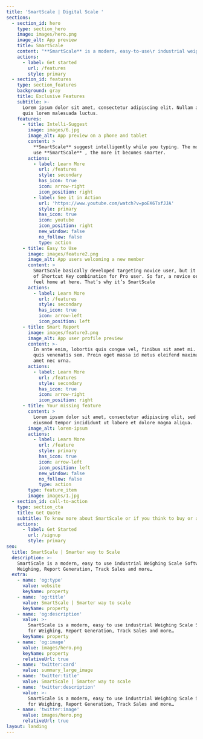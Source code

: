 ```yaml
---
title: 'SmartScale | Digital Scale '
sections:
  - section_id: hero
    type: section_hero
    image: images/hero.png
    image_alt: App preview
    title: SmartScale
    content: "**SmartScale** is a modern, easy-to-use\r industrial weighing scale software for\r Weighing, Report Generation, track\r sales and more...\n"
    actions:
      - label: Get started
        url: /features
        style: primary
  - section_id: features
    type: section_features
    background: gray
    title: Exclusive Features
    subtitle: >-
      Lorem ipsum dolor sit amet, consectetur adipiscing elit. Nullam a metus
      quis lorem malesuada luctus.
    features:
      - title: Intelli-Suggest
        image: images/6.jpg
        image_alt: App preview on a phone and tablet
        content: >
          **SmartScale** suggest intelligently while you typing. The more you
          use **SmartScale** , the more it becomes smarter.
        actions:
          - label: Learn More
            url: /features
            style: secondary
            has_icon: true
            icon: arrow-right
            icon_position: right
          - label: See it in Action
            url: 'https://www.youtube.com/watch?v=poEK6TxfJJA'
            style: primary
            has_icon: true
            icon: youtube
            icon_position: right
            new_window: false
            no_follow: false
            type: action
      - title: Easy to Use
        image: images/feature2.png
        image_alt: App users welcoming a new member
        content: >
          SmartScale basically developed targeting novice user, but it has lot
          of Shortcut Key combination for Pro user. So far, a novice or Pro user
          feel home at here. That’s why it’s SmartScale
        actions:
          - label: Learn More
            url: /features
            style: secondary
            has_icon: true
            icon: arrow-left
            icon_position: left
      - title: Smart Report
        image: images/feature3.png
        image_alt: App user profile preview
        content: >-
          In ante enim, lobortis quis congue vel, finibus sit amet mi. Aenean
          quis venenatis sem. Proin eget massa id metus eleifend maximus sit
          amet nec urna.
        actions:
          - label: Learn More
            url: /features
            style: secondary
            has_icon: true
            icon: arrow-right
            icon_position: right
      - title: Your missing feature
        content: >
          Lorem ipsum dolor sit amet, consectetur adipiscing elit, sed do
          eiusmod tempor incididunt ut labore et dolore magna aliqua.
        image_alt: lorem-ipsum
        actions:
          - label: Learn More
            url: /feature
            style: primary
            has_icon: true
            icon: arrow-left
            icon_position: left
            new_window: false
            no_follow: false
            type: action
        type: feature_item
        image: images/1.jpg
  - section_id: call-to-action
    type: section_cta
    title: Get Quote
    subtitle: To know more about SmartScale or if you think to buy or anything related.
    actions:
      - label: Get Started
        url: /signup
        style: primary
seo:
  title: SmartScale | Smarter way to Scale
  description: >-
    SmartScale is a modern, easy to use industrial Weighing Scale Software for
    Weighing, Report Generation, Track Sales and more…
  extra:
    - name: 'og:type'
      value: website
      keyName: property
    - name: 'og:title'
      value: SmartScale | Smarter way to scale
      keyName: property
    - name: 'og:description'
      value: >-
        SmartScale is a modern, easy to use industrial Weighing Scale Software
        for Weighing, Report Generation, Track Sales and more…
      keyName: property
    - name: 'og:image'
      value: images/hero.png
      keyName: property
      relativeUrl: true
    - name: 'twitter:card'
      value: summary_large_image
    - name: 'twitter:title'
      value: SmartScale | Smarter way to scale
    - name: 'twitter:description'
      value: >-
        SmartScale is a modern, easy to use industrial Weighing Scale Software
        for Weighing, Report Generation, Track Sales and more…
    - name: 'twitter:image'
      value: images/hero.png
      relativeUrl: true
layout: landing
---
```

